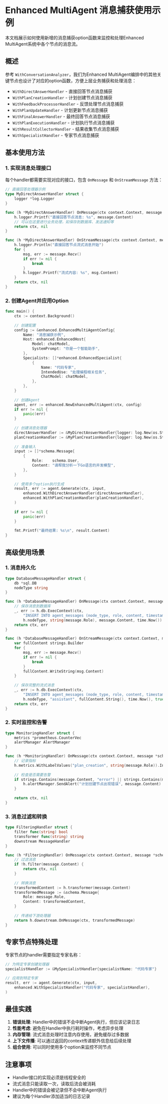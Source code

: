 # Enhanced MultiAgent 消息捕获使用示例

本文档展示如何使用新增的消息捕获option函数来监控和处理Enhanced MultiAgent系统中各个节点的消息流。

## 概述

参考 `WithConversationAnalyzer`，我们为Enhanced MultiAgent编排中的其他关键节点也设计了对应的option函数，方便上层业务捕获和处理消息：

- `WithDirectAnswerHandler` - 直接回答节点消息捕获
- `WithPlanCreationHandler` - 计划创建节点消息捕获
- `WithFeedbackProcessorHandler` - 反馈处理节点消息捕获
- `WithPlanUpdateHandler` - 计划更新节点消息捕获
- `WithFinalAnswerHandler` - 最终回答节点消息捕获
- `WithPlanExecutionHandler` - 计划执行节点消息捕获
- `WithResultCollectorHandler` - 结果收集节点消息捕获
- `WithSpecialistHandler` - 专家节点消息捕获

## 基本使用方法

### 1. 实现消息处理接口

每个handler都需要实现对应的接口，包含 `OnMessage` 和 `OnStreamMessage` 方法：

```go
// 直接回答处理器示例
type MyDirectAnswerHandler struct {
    logger *log.Logger
}

func (h *MyDirectAnswerHandler) OnMessage(ctx context.Context, message *schema.Message) (context.Context, error) {
    h.logger.Printf("直接回答节点消息: %s", message.Content)
    // 可以在这里进行业务处理，如保存到数据库、发送通知等
    return ctx, nil
}

func (h *MyDirectAnswerHandler) OnStreamMessage(ctx context.Context, message *schema.StreamReader[*schema.Message]) (context.Context, error) {
    h.logger.Println("直接回答节点流式消息开始")
    for {
        msg, err := message.Recv()
        if err != nil {
            break
        }
        h.logger.Printf("流式内容: %s", msg.Content)
    }
    return ctx, nil
}
```

### 2. 创建Agent并应用Option

```go
func main() {
    ctx := context.Background()
    
    // 创建配置
    config := &enhanced.EnhancedMultiAgentConfig{
        Name: "消息捕获示例",
        Host: enhanced.EnhancedHost{
            Model: chatModel,
            SystemPrompt: "你是一个智能助手",
        },
        Specialists: []*enhanced.EnhancedSpecialist{
            {
                Name: "代码专家",
                IntendedUse: "处理编程相关任务",
                ChatModel: chatModel,
            },
        },
    }
    
    // 创建Agent
    agent, err := enhanced.NewEnhancedMultiAgent(ctx, config)
    if err != nil {
        panic(err)
    }
    
    // 创建消息处理器
    directAnswerHandler := &MyDirectAnswerHandler{logger: log.New(os.Stdout, "[DirectAnswer] ", log.LstdFlags)}
    planCreationHandler := &MyPlanCreationHandler{logger: log.New(os.Stdout, "[PlanCreation] ", log.LstdFlags)}
    
    // 准备输入
    input := []*schema.Message{
        {
            Role:    schema.User,
            Content: "请帮我分析一下Go语言的并发模型",
        },
    }
    
    // 使用多个option执行生成
    result, err := agent.Generate(ctx, input,
        enhanced.WithDirectAnswerHandler(directAnswerHandler),
        enhanced.WithPlanCreationHandler(planCreationHandler),
    )
    
    if err != nil {
        panic(err)
    }
    
    fmt.Printf("最终结果: %s\n", result.Content)
}
```

## 高级使用场景

### 1. 消息持久化

```go
type DatabaseMessageHandler struct {
    db *sql.DB
    nodeType string
}

func (h *DatabaseMessageHandler) OnMessage(ctx context.Context, message *schema.Message) (context.Context, error) {
    // 保存消息到数据库
    _, err := h.db.ExecContext(ctx, 
        "INSERT INTO agent_messages (node_type, role, content, timestamp) VALUES (?, ?, ?, ?)",
        h.nodeType, string(message.Role), message.Content, time.Now())
    return ctx, err
}

func (h *DatabaseMessageHandler) OnStreamMessage(ctx context.Context, message *schema.StreamReader[*schema.Message]) (context.Context, error) {
    var fullContent strings.Builder
    for {
        msg, err := message.Recv()
        if err != nil {
            break
        }
        fullContent.WriteString(msg.Content)
    }
    
    // 保存完整的流式消息
    _, err := h.db.ExecContext(ctx,
        "INSERT INTO agent_messages (node_type, role, content, timestamp, is_stream) VALUES (?, ?, ?, ?, ?)",
        h.nodeType, "assistant", fullContent.String(), time.Now(), true)
    return ctx, err
}
```

### 2. 实时监控和告警

```go
type MonitoringHandler struct {
    metrics *prometheus.CounterVec
    alertManager AlertManager
}

func (h *MonitoringHandler) OnMessage(ctx context.Context, message *schema.Message) (context.Context, error) {
    // 记录指标
    h.metrics.WithLabelValues("plan_creation", string(message.Role)).Inc()
    
    // 检查是否需要告警
    if strings.Contains(message.Content, "error") || strings.Contains(message.Content, "failed") {
        h.alertManager.SendAlert("计划创建节点出现错误", message.Content)
    }
    
    return ctx, nil
}
```

### 3. 消息过滤和转换

```go
type FilteringHandler struct {
    filter func(string) bool
    transformer func(string) string
    downstream MessageHandler
}

func (h *FilteringHandler) OnMessage(ctx context.Context, message *schema.Message) (context.Context, error) {
    // 过滤消息
    if !h.filter(message.Content) {
        return ctx, nil
    }
    
    // 转换消息
    transformedContent := h.transformer(message.Content)
    transformedMessage := &schema.Message{
        Role: message.Role,
        Content: transformedContent,
    }
    
    // 传递给下游处理器
    return h.downstream.OnMessage(ctx, transformedMessage)
}
```

## 专家节点特殊处理

专家节点的handler需要指定专家名称：

```go
// 为特定专家创建处理器
specialistHandler := &MySpecialistHandler{specialistName: "代码专家"}

// 应用到特定专家
result, err := agent.Generate(ctx, input,
    enhanced.WithSpecialistHandler("代码专家", specialistHandler),
)
```

## 最佳实践

1. **错误处理**: Handler中的错误不会中断Agent执行，但应该记录日志
2. **性能考虑**: 避免在Handler中执行耗时操作，考虑异步处理
3. **内存管理**: 流式消息处理时注意内存使用，避免缓存过多数据
4. **上下文传播**: 可以通过返回的context传递额外信息给后续处理
5. **组合使用**: 可以同时使用多个option来监控不同节点

## 注意事项

- Handler接口的实现必须是线程安全的
- 流式消息只能读取一次，读取后流会被消耗
- Handler中的错误会被记录但不会中断Agent执行
- 建议为每个Handler添加适当的日志记录